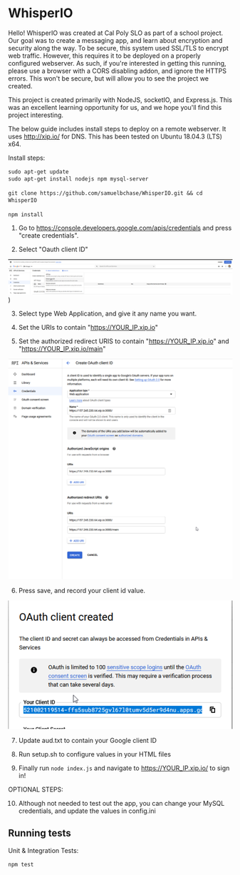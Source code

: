 # WhisperIO

Hello! WhisperIO was created at Cal Poly SLO as part of a school project. Our goal was to create a messaging app, and learn about encryption and security along the way.
To be secure, this system used SSL/TLS to encrypt web traffic. However, this requires it to be deployed on a properly configured webserver. As such, if you're interested in getting this running, please use a browser with a CORS disabling addon, and ignore the HTTPS errors. This won't be secure, but will allow you to see the project we created.

This project is created primarily with NodeJS, socketIO, and Express.js. This was an excellent learning opportunity for us, and we hope you'll find this project interesting.

The below guide includes install steps to deploy on a remote webserver. It uses http://xip.io/ for DNS. This has been tested on Ubuntu 18.04.3 (LTS) x64.

Install steps:

    sudo apt-get update
    sudo apt-get install nodejs npm mysql-server

    git clone https://github.com/samuelbchase/WhisperIO.git && cd WhisperIO

    npm install

1. Go to https://console.developers.google.com/apis/credentials and press "create credentials". 

2. Select "Oauth client ID"

![Image](/images/1.png))

3. Select type Web Application, and give it any name you want.

4. Set the URIs to contain "https://YOUR_IP.xip.io" 
5. Set the authorized redirect URIS to contain "https://YOUR_IP.xip.io" and "https://YOUR_IP.xip.io/main"

![Image](/images/2.png)

6. Press save, and record your client id value.

![Image](/images/3.png)

7. Update aud.txt to contain your Google client ID

8. Run setup.sh to configure values in your HTML files

9. Finally run `node index.js` and navigate to https://YOUR_IP.xip.io/ to sign in!

OPTIONAL STEPS:

10. Although not needed to test out the app, you can change your MySQL credentials, and update the values in config.ini

## Running tests
Unit & Integration Tests:

    npm test
    
